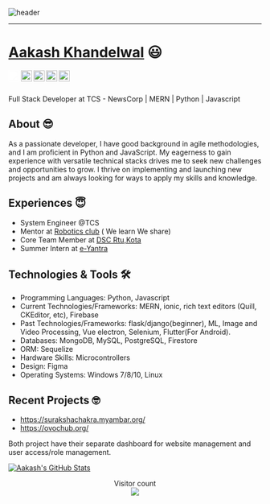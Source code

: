 ![header](https://capsule-render.vercel.app/api?type=wave&color=gradient&height=240&section=header&text=Hi%20there%20👋&fontColor=d6ace6&fontSize=90)
___
 # <a href="https://www.linkedin.com/in/aakash-khandelwal-a700ab172/">Aakash Khandelwal</a> :smiley:
 
<a href="https://www.linkedin.com/in/aakash-khandelwal-a700ab172/">
  <img align="left" alt="Aakash Khandelwal LinkedIn" width="22px" src="https://cdn.simpleicons.org/linkedin" style="filter: brightness(0) invert(1);"/>
</a>
<a href="https://github.com/aakash1234567">
  <img align="left" alt="Aakash's Github" width="22px" src="https://cdn.simpleicons.org/github/white" />
</a>
<a href="https://stackoverflow.com/users/14900445/aakash-khandelwal">
  <img align="left" alt="Aakash's Facebook" width="22px" src="https://cdn.simpleicons.org/stackoverflow" />
</a>
<a href="https://www.codechef.com/users/aakash_20">
  <img align="left" alt="Aakash's Codechef" width="22px" src="https://cdn.simpleicons.org/codechef" />
</a>
<a href="https://www.hackerrank.com/Aakashkhandelwa1">
  <img align="left" alt="Aakash's HackerRank" width="22px" src="https://cdn.simpleicons.org/hackerrank" />
</a>
<br/>
<br/>

Full Stack Developer at TCS - NewsCorp | MERN | Python | Javascript
## About :sunglasses:
As a passionate developer, I have good background in agile methodologies, and I am proficient in Python and JavaScript. My eagerness to gain experience with versatile technical stacks drives me to seek new challenges and opportunities to grow. I thrive on implementing and launching new projects and am always looking for ways to apply my skills and knowledge.

## Experiences 😇
- System Engineer @TCS
- Mentor at [Robotics club](https://roboclubrtu.com/) ( We learn We share)
- Core Team Member at [DSC Rtu,Kota](*.*)
- Summer Intern at [e-Yantra](https://www.e-yantra.org/)

## Technologies & Tools 🛠️
- Programming Languages: Python, Javascript
- Current Technologies/Frameworks: MERN, ionic, rich text editors (Quill, CKEditor, etc), Firebase
- Past Technologies/Frameworks: flask/django(beginner), ML, Image and Video Processing, Vue electron, Selenium, Flutter(For Android).  
- Databases: MongoDB, MySQL, PostgreSQL, Firestore
- ORM: Sequelize
- Hardware Skills: Microcontrollers
- Design: Figma
- Operating Systems: Windows 7/8/10, Linux

## Recent Projects 🤓
- https://surakshachakra.myambar.org/
- https://ovochub.org/
  
Both project have their separate dashboard for website management and user access/role management.
<!-- <a href="https://github.com/aakash1234567" >
  <img align="center" src="https://github-readme-stats.vercel.app/api/top-langs/?username=aakash1234567&layout=compact&count_private=true" />
</a> -->
<a href="https://github.com/aakash1234567/github-readme-stats">
  <img align="center"  src="https://github-readme-stats.vercel.app/api?username=aakash1234567&&show_icons=true&theme=radical&line_height=27&v=5&count_private=true" alt="Aakash's GitHub Stats" />
</a>
<p align="center"> 
  Visitor count<br>
  <img src="https://profile-counter.glitch.me/aakash1234567/count.svg" />
</p>


<!--
**aakash1234567/aakash1234567** is a ✨ _special_ ✨ repository because its `README.md` (this file) appears on your GitHub profile.

Here are some ideas to get you started:

- 🔭 I’m currently working on ...
- 🌱 I’m currently learning ...
- 👯 I’m looking to collaborate on ...
- 🤔 I’m looking for help with ...
- 💬 Ask me about ...
- 📫 How to reach me: ...
- 😄 Pronouns: ...
- ⚡ Fun fact: ...
-->
